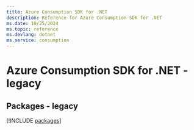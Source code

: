 ```yaml
---
title: Azure Consumption SDK for .NET
description: Reference for Azure Consumption SDK for .NET
ms.date: 10/25/2024
ms.topic: reference
ms.devlang: dotnet
ms.service: consumption
---
```

# Azure Consumption SDK for .NET - legacy
## Packages - legacy
[!INCLUDE [packages](consumption-index.md)]